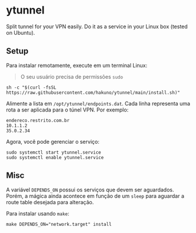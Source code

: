 # ytunnel

Split tunnel for your VPN easily. Do it as a service in your Linux box (tested on Ubuntu).

## Setup

Para instalar remotamente, execute em um terminal Linux:

> O seu usuário precisa de permissões `sudo`

```
sh -c "$(curl -fsSL https://raw.githubusercontent.com/hakuno/ytunnel/main/install.sh)"
```

Alimente a lista em `/opt/ytunnel/endpoints.dat`. Cada linha representa uma rota a ser aplicada para o túnel VPN. Por exemplo:

```
endereco.restrito.com.br
10.1.1.2
35.0.2.34
```

Agora, você pode gerenciar o serviço:

```
sudo systemctl start ytunnel.service
sudo systemctl enable ytunnel.service
```

## Misc

A variável `DEPENDS_ON` possui os serviços que devem ser aguardados. Porém, a mágica ainda acontece em função de um `sleep` para aguardar a route table desejada para alteração.

Para instalar usando `make`:

```
make DEPENDS_ON="network.target" install
```